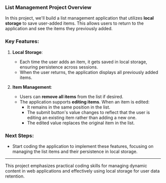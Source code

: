 ### **List Management Project Overview**

In this project, we'll build a list management application that utilizes **local storage** to save user-added items. This allows users to return to the application and see the items they previously added.

### **Key Features**:

1. **Local Storage**:
   - Each time the user adds an item, it gets saved in local storage, ensuring persistence across sessions.
   - When the user returns, the application displays all previously added items.

2. **Item Management**:
   - Users can **remove all items** from the list if desired.
   - The application supports **editing items**. When an item is edited:
     - It remains in the same position in the list.
     - The submit button's value changes to reflect that the user is editing an existing item rather than adding a new one.
     - The edited value replaces the original item in the list.

### **Next Steps**:
- Start coding the application to implement these features, focusing on managing the list items and their persistence in local storage.

---

This project emphasizes practical coding skills for managing dynamic content in web applications and effectively using local storage for user data retention.
